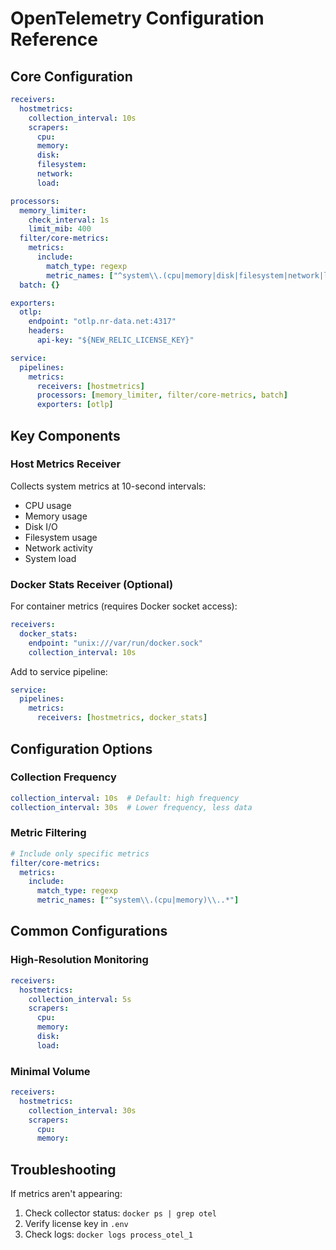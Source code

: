 # OpenTelemetry Configuration Reference

## Core Configuration

```yaml
receivers:
  hostmetrics:
    collection_interval: 10s
    scrapers:
      cpu:
      memory:
      disk:
      filesystem:
      network:
      load:

processors:
  memory_limiter:
    check_interval: 1s
    limit_mib: 400
  filter/core-metrics:
    metrics:
      include:
        match_type: regexp
        metric_names: ["^system\\.(cpu|memory|disk|filesystem|network|load)\\..*"]
  batch: {}

exporters:
  otlp:
    endpoint: "otlp.nr-data.net:4317"
    headers:
      api-key: "${NEW_RELIC_LICENSE_KEY}"

service:
  pipelines:
    metrics:
      receivers: [hostmetrics]
      processors: [memory_limiter, filter/core-metrics, batch]
      exporters: [otlp]
```

## Key Components

### Host Metrics Receiver

Collects system metrics at 10-second intervals:
- CPU usage
- Memory usage
- Disk I/O
- Filesystem usage
- Network activity
- System load

### Docker Stats Receiver (Optional)

For container metrics (requires Docker socket access):

```yaml
receivers:
  docker_stats:
    endpoint: "unix:///var/run/docker.sock"
    collection_interval: 10s
```

Add to service pipeline:
```yaml
service:
  pipelines:
    metrics:
      receivers: [hostmetrics, docker_stats]
```

## Configuration Options

### Collection Frequency

```yaml
collection_interval: 10s  # Default: high frequency
collection_interval: 30s  # Lower frequency, less data
```

### Metric Filtering

```yaml
# Include only specific metrics
filter/core-metrics:
  metrics:
    include:
      match_type: regexp
      metric_names: ["^system\\.(cpu|memory)\\..*"]
```

## Common Configurations

### High-Resolution Monitoring

```yaml
receivers:
  hostmetrics:
    collection_interval: 5s
    scrapers:
      cpu:
      memory:
      disk:
      load:
```

### Minimal Volume

```yaml
receivers:
  hostmetrics:
    collection_interval: 30s
    scrapers:
      cpu:
      memory:
```

## Troubleshooting

If metrics aren't appearing:

1. Check collector status: `docker ps | grep otel`
2. Verify license key in `.env`
3. Check logs: `docker logs process_otel_1`